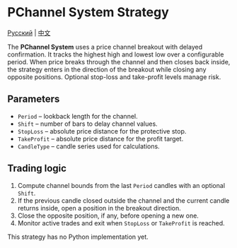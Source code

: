 # PChannel System Strategy
[Русский](README_ru.md) | [中文](README_cn.md)

The **PChannel System** uses a price channel breakout with delayed confirmation. It tracks the highest high and lowest low over a configurable period. When price breaks through the channel and then closes back inside, the strategy enters in the direction of the breakout while closing any opposite positions. Optional stop-loss and take-profit levels manage risk.

## Parameters
- `Period` – lookback length for the channel.
- `Shift` – number of bars to delay channel values.
- `StopLoss` – absolute price distance for the protective stop.
- `TakeProfit` – absolute price distance for the profit target.
- `CandleType` – candle series used for calculations.

## Trading logic
1. Compute channel bounds from the last `Period` candles with an optional `Shift`.
2. If the previous candle closed outside the channel and the current candle returns inside, open a position in the breakout direction.
3. Close the opposite position, if any, before opening a new one.
4. Monitor active trades and exit when `StopLoss` or `TakeProfit` is reached.

This strategy has no Python implementation yet.
